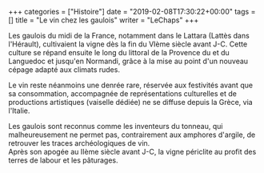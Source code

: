 +++
categories = ["Histoire"]
date = "2019-02-08T17:30:22+00:00"
tags = [] 
title = "Le vin chez les gaulois"
writer = "LeChaps"
+++

Les gaulois du midi de la France, notamment dans le Lattara (Lattès dans l'Hérault), cultivaient la vigne dès la fin du VIème siècle avant J-C. Cette culture se répand ensuite le long du littoral de la Provence du et du Languedoc et jusqu'en Normandi, grâce à la mise au point d'un nouveau cépage adapté aux climats rudes.  

Le vin reste néanmoins une denrée rare, réservée aux festivités avant que sa consommation, accompagnée de représentations culturelles et de productions artistiques (vaiselle dédiée) ne se diffuse depuis la Grèce, via l'Italie.  

Les gaulois sont reconnus comme les inventeurs du tonneau, qui malheureusement ne permet pas, contrairement aux amphores d'argile, de retrouver les traces archéologiques de vin.  
Après son apogée au IIème siècle avant J-C, la vigne périclite au profit des terres de labour et les pâturages.